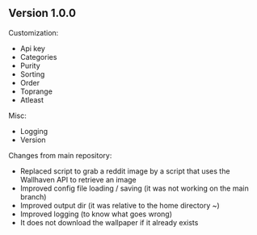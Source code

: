 ## Version 1.0.0

Customization:
- Api key
- Categories
- Purity
- Sorting
- Order
- Toprange
- Atleast

Misc:
- Logging
- Version

Changes from main repository:
- Replaced script to grab a reddit image by a script that uses the Wallhaven API to retrieve an image
- Improved config file loading / saving (it was not working on the main branch)
- Improved output dir (it was relative to the home directory ~)
- Improved logging (to know what goes wrong)
- It does not download the wallpaper if it already exists